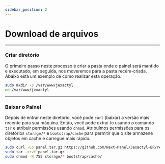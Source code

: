 ```yaml
---
sidebar_position: 2
---
```


# Download de arquivos

***

### Criar diretório

O primeiro passo neste processo é criar a pasta onde o
painel será mantido e executado, em seguida, nos moveremos para a pasta recém-criada.
Abaixo está um exemplo de como realizar esta operação.

```bash
sudo mkdir -p /var/www/jexactyl
cd /var/www/jexactyl
```

***

### Baixar o Painel

Depois de entrar neste diretório, você pode `curl` (baixar) a versão mais recente para sua máquina.
Então, você pode extraí-lo usando o comando `tar` e atribuir permissões usando `chmod`. Atribuímos permissões
para os diretórios `storage/*` e `bootstrap/cache` para permitir que o site armazene objetos em cache e carregue mais rápido.

```bash
sudo curl -Lo panel.tar.gz https://github.com/Next-Panel/Jexactyl-BR/releases/latest/download/panel.tar.gz
sudo tar -xzvf panel.tar.gz
sudo chmod -R 755 storage/* bootstrap/cache/
```
